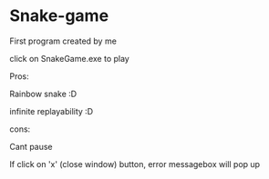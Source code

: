 # Snake-game
First program created by me

click on SnakeGame.exe to play

Pros:

Rainbow snake :D

infinite replayability :D

cons:

Cant pause

If click on 'x' (close window) button, error messagebox will pop up
